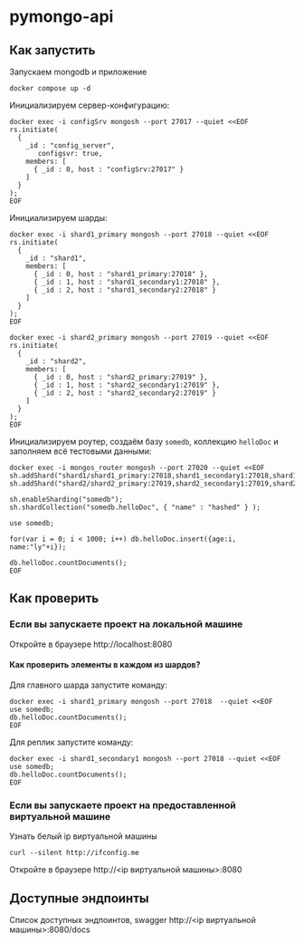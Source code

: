 # pymongo-api

## Как запустить

Запускаем mongodb и приложение

```shell
docker compose up -d
```

Инициализируем сервер-конфигурацию:

```shell
docker exec -i configSrv mongosh --port 27017 --quiet <<EOF
rs.initiate(
  {
    _id : "config_server",
       configsvr: true,
    members: [
      { _id : 0, host : "configSrv:27017" }
    ]
  }
);
EOF
```

Инициализируем шарды:

```shell
docker exec -i shard1_primary mongosh --port 27018 --quiet <<EOF
rs.initiate(
  {
    _id : "shard1",
    members: [
      { _id : 0, host : "shard1_primary:27018" },
      { _id : 1, host : "shard1_secondary1:27018" },
      { _id : 2, host : "shard1_secondary2:27018" }
    ]
  }
);
EOF
```

```shell
docker exec -i shard2_primary mongosh --port 27019 --quiet <<EOF
rs.initiate(
  {
    _id : "shard2",
    members: [
      { _id : 0, host : "shard2_primary:27019" },
      { _id : 1, host : "shard2_secondary1:27019" },
      { _id : 2, host : "shard2_secondary2:27019" }
    ]
  }
);
EOF
```

Инициализируем роутер, создаём базу `somedb`, коллекцию `helloDoc` и заполняем всё тестовыми данными:

```shell
docker exec -i mongos_router mongosh --port 27020 --quiet <<EOF
sh.addShard("shard1/shard1_primary:27018,shard1_secondary1:27018,shard1_secondary2:27018");
sh.addShard("shard2/shard2_primary:27019,shard2_secondary1:27019,shard2_secondary2:27019");

sh.enableSharding("somedb");
sh.shardCollection("somedb.helloDoc", { "name" : "hashed" } );

use somedb;

for(var i = 0; i < 1000; i++) db.helloDoc.insert({age:i, name:"ly"+i});

db.helloDoc.countDocuments();
EOF
```

## Как проверить

### Если вы запускаете проект на локальной машине

Откройте в браузере http://localhost:8080

#### Как проверить элементы в каждом из шардов?

Для главного шарда запустите команду:

```shell
docker exec -i shard1_primary mongosh --port 27018  --quiet <<EOF
use somedb;
db.helloDoc.countDocuments();
EOF
```

Для реплик запустите команду:

```shell
docker exec -i shard1_secondary1 mongosh --port 27018 --quiet <<EOF
use somedb;
db.helloDoc.countDocuments();
EOF
```

### Если вы запускаете проект на предоставленной виртуальной машине

Узнать белый ip виртуальной машины

```shell
curl --silent http://ifconfig.me
```

Откройте в браузере http://<ip виртуальной машины>:8080

## Доступные эндпоинты

Список доступных эндпоинтов, swagger http://<ip виртуальной машины>:8080/docs
